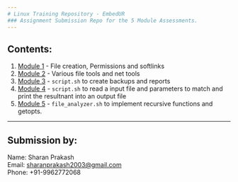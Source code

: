 ```yaml
---
# Linux Training Repository - EmbedUR
### Assignment Submission Repo for the 5 Module Assessments.
---
```

## Contents:
1. [Module 1](https://github.com/SharanxD/LinuxTraining/tree/main/Linux%20Training/Assignment%201) - File creation, Permissions and softlinks
2. [Module 2](https://github.com/SharanxD/LinuxTraining/tree/main/Linux%20Training/Assignment%202) - Various file tools and net tools
3. [Module 3](https://github.com/SharanxD/LinuxTraining/tree/main/Linux%20Training/Assignment%203) - `script.sh` to create backups and reports
4. [Module 4](https://github.com/SharanxD/LinuxTraining/tree/main/Linux%20Training/Assignment%204) - `script.sh` to read a input file and parameters to match and print the resultnant into an output file
5. [Module 5](https://github.com/SharanxD/LinuxTraining/tree/main/Linux%20Training/Assignment%205) - `file_analyzer.sh` to implement recursive functions and getopts.
---
## Submission by:
Name: Sharan Prakash <br>
Email: sharanprakash2003@gmail.com <br>
Phone: +91-9962772068
